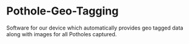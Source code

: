 # Pothole-Geo-Tagging
Software for our device which automatically provides geo tagged data along with images for all Potholes captured.
